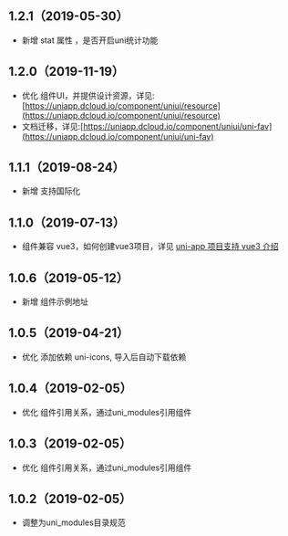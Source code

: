## 1.2.1（2019-05-30）
- 新增 stat 属性 ，是否开启uni统计功能
## 1.2.0（2019-11-19）
- 优化 组件UI，并提供设计资源，详见:[https://uniapp.dcloud.io/component/uniui/resource](https://uniapp.dcloud.io/component/uniui/resource)
- 文档迁移，详见:[https://uniapp.dcloud.io/component/uniui/uni-fav](https://uniapp.dcloud.io/component/uniui/uni-fav)
## 1.1.1（2019-08-24）
- 新增 支持国际化
## 1.1.0（2019-07-13）
- 组件兼容 vue3，如何创建vue3项目，详见 [uni-app 项目支持 vue3 介绍](https://ask.dcloud.net.cn/article/37834)
## 1.0.6（2019-05-12）
- 新增 组件示例地址
## 1.0.5（2019-04-21）
- 优化 添加依赖 uni-icons, 导入后自动下载依赖
## 1.0.4（2019-02-05）
- 优化 组件引用关系，通过uni_modules引用组件
## 1.0.3（2019-02-05）
- 优化 组件引用关系，通过uni_modules引用组件
## 1.0.2（2019-02-05）
- 调整为uni_modules目录规范
